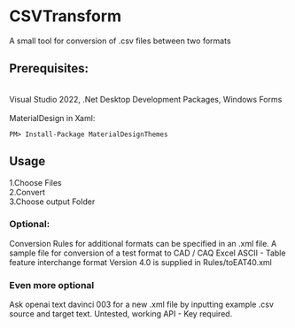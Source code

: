 # CSVTransform
A small tool for conversion of .csv files between two formats

## Prerequisites:
<br/>
Visual Studio 2022, .Net Desktop Development Packages, Windows Forms
</br></br>
MaterialDesign in Xaml:

```
PM> Install-Package MaterialDesignThemes
```
## Usage

1.Choose Files</br>
2.Convert</br>
3.Choose output Folder</br>
### Optional:
Conversion Rules for additional formats can be specified in an .xml file.
A sample file for conversion of a test format to CAD / CAQ Excel ASCII - Table feature interchange format Version 4.0 is supplied in Rules/toEAT40.xml
### Even more optional
Ask openai text davinci 003 for a new .xml file by inputting example .csv source and target text. Untested, working API - Key required.
